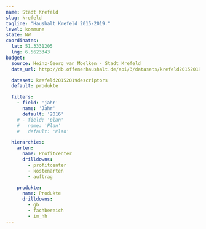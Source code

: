 ```yaml
---
name: Stadt Krefeld
slug: krefeld
tagline: "Haushalt Krefeld 2015-2019."
level: kommune
state: NW
coordinates:
  lat: 51.3331205
  lng: 6.5623343
budget:
  source: Heinz-Georg van Moelken - Stadt Krefeld
  data_url: http://db.offenerhaushalt.de/api/3/datasets/krefeld20152019descriptors/serve/2016-11-18-krefeld-plan-mit-beschreibung-2016-11-18-krefeld-plan-mit-bes.csv

  dataset: krefeld20152019descriptors
  default: produkte

  filters:
    - field: 'jahr'
      name: 'Jahr'
      default: '2016'
    # - field: 'plan'
    #   name: 'Plan'
    #   default: 'Plan'

  hierarchies:
    arten:
      name: Profitcenter
      drilldowns:
        - profitcenter
        - kostenarten
        - auftrag

    produkte:
      name: Produkte
      drilldowns:
        - gb
        - fachbereich
        - im_hh
---
```

